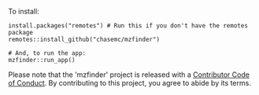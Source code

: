 


To install:

```
install.packages("remotes") # Run this if you don't have the remotes package
remotes::install_github("chasemc/mzfinder")

# And, to run the app:
mzfinder::run_app()

```

Please note that the 'mzfinder' project is released with a
[Contributor Code of Conduct](CODE_OF_CONDUCT.md).
By contributing to this project, you agree to abide by its terms.